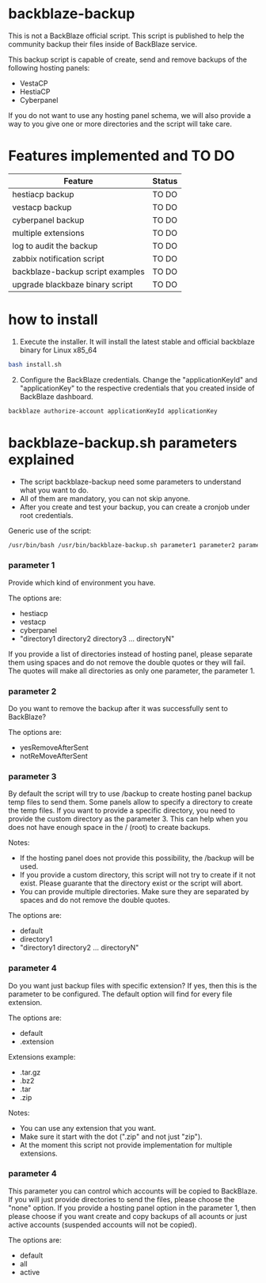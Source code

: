 # backblaze-backup
This is not a BackBlaze official script. This script is published to help the community backup their files inside of BackBlaze service.

This backup script is capable of create, send and remove backups of the following hosting panels:
- VestaCP
- HestiaCP
- Cyberpanel

If you do not want to use any hosting panel schema, we will also provide a way to you give one or more directories and the script will take care.

# Features implemented and TO DO
| Feature | Status |
| - | - |
| hestiacp backup | TO DO |
| vestacp backup | TO DO |
| cyberpanel backup | TO DO |
| multiple extensions | TO DO |
| log to audit the backup | TO DO |
| zabbix notification script | TO DO |
| backblaze-backup script examples | TO DO |
| upgrade blackbaze binary script | TO DO |

# how to install
1. Execute the installer. It will install the latest stable and official backblaze binary for Linux x85_64
```bash
bash install.sh
```
2. Configure the BackBlaze credentials. Change the "applicationKeyId" and "applicationKey" to the respective credentials that you created inside of BackBlaze dashboard.
```bash
backblaze authorize-account applicationKeyId applicationKey
```
# backblaze-backup.sh parameters explained
- The script backblaze-backup need some parameters to understand what you want to do.
- All of them are mandatory, you can not skip anyone.
- After you create and test your backup, you can create a cronjob under root credentials.

Generic use of the script:
```bash
/usr/bin/bash /usr/bin/backblaze-backup.sh parameter1 parameter2 parameter3 parameter4 etc
```

### parameter 1
Provide which kind of environment you have.

The options are:
- hestiacp
- vestacp
- cyberpanel
- "directory1 directory2 directory3 ... directoryN"

If you provide a list of directories instead of hosting panel, please separate them using spaces and do not remove the double quotes or they will fail. The quotes will make all directories as only one parameter, the parameter 1.

### parameter 2
Do you want to remove the backup after it was successfully sent to BackBlaze?

The options are:
- yesRemoveAfterSent
- notReMoveAfterSent

### parameter 3
By default the script will try to use /backup to create hosting panel backup temp files to send them. Some panels allow to specify a directory to create the temp files. If you want to provide a specific directory, you need to provide the custom directory as the parameter 3. This can help when you does not have enough space in the / (root) to create backups.

Notes:
- If the hosting panel does not provide this possibility, the /backup will be used.
- If you provide a custom directory, this script will not try to create if it not exist. Please guarante that the directory exist or the script will abort.
- You can provide multiple directories. Make sure they are separated by spaces and do not remove the double quotes.

The options are:
- default
- directory1
- "directory1 directory2 ... directoryN"


### parameter 4
Do you want just backup files with specific extension? If yes, then this is the parameter to be configured. The default option will find for every file extension.

The options are:
- default
- .extension

Extensions example:
- .tar.gz
- .bz2
- .tar
- .zip

Notes:
- You can use any extension that you want.
- Make sure it start with the dot (".zip" and not just "zip").
- At the moment this script not provide implementation for multiple extensions.

### parameter 4
This parameter you can control which accounts will be copied to BackBlaze.
If you will just provide directories to send the files, please choose the "none" option. If you provide a hosting panel option in the parameter 1, then please choose if you want create and copy backups of all acounts or just active accounts (suspended accounts will not be copied).

The options are:
- default
- all
- active

